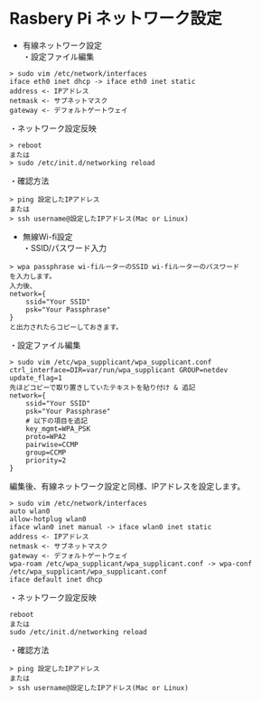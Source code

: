 # Rasbery Pi ネットワーク設定
- 有線ネットワーク設定  
・設定ファイル編集  
```
> sudo vim /etc/network/interfaces   
iface eth0 inet dhcp -> iface eth0 inet static
address <- IPアドレス
netmask <- サブネットマスク
gateway <- デフォルトゲートウェイ
```
・ネットワーク設定反映
```
> reboot
または
> sudo /etc/init.d/networking reload
```
・確認方法  
```
> ping 設定したIPアドレス
または
> ssh username@設定したIPアドレス(Mac or Linux)
```
- 無線Wi-fi設定  
・SSID/パスワード入力
```
> wpa passphrase wi-fiルーターのSSID wi-fiルーターのパスワード
を入力します。  
入力後、
network={
    ssid="Your SSID"
    psk="Your Passphrase"
}
と出力されたらコピーしておきます。  
```
・設定ファイル編集
```
> sudo vim /etc/wpa_supplicant/wpa_supplicant.conf
ctrl_interface=DIR=var/run/wpa_supplicant GROUP=netdev
update_flag=1
先ほどコピーで取り置きしていたテキストを貼り付け & 追記
network={
    ssid="Your SSID"
    psk="Your Passphrase"
    # 以下の項目を追記
    key_mgmt=WPA_PSK
    proto=WPA2
    pairwise=CCMP
    group=CCMP
    priority=2
}
```
編集後、有線ネットワーク設定と同様、IPアドレスを設定します。  
```
> sudo vim /etc/network/interfaces
auto wlan0
allow-hotplug wlan0
iface wlan0 inet manual -> iface wlan0 inet static
address <- IPアドレス
netmask <- サブネットマスク
gateway <- デフォルトゲートウェイ
wpa-roam /etc/wpa_supplicant/wpa_supplicant.conf -> wpa-conf /etc/wpa_supplicant/wpa_supplicant.conf
iface default inet dhcp
```
・ネットワーク設定反映
```
reboot
または
sudo /etc/init.d/networking reload
```
・確認方法
```
> ping 設定したIPアドレス
または
> ssh username@設定したIPアドレス(Mac or Linux)
```

